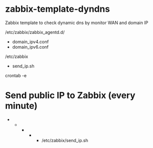 # zabbix-template-dyndns
Zabbix template to check dynamic dns by monitor WAN and domain IP

/etc/zabbix/zabbix_agentd.d/
- domain_ipv4.conf
- domain_ipv6.conf
 
/etc/zabbix
- send_ip.sh
 
crontab -e
# Send public IP to Zabbix (every minute)
* * * * * /etc/zabbix/send_ip.sh
